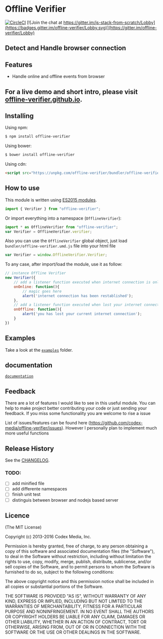 # Offline Verifier 
[![CircleCI](https://circleci.com/gh/codex-media/offline-verifier/tree/master.svg?style=shield)](https://circleci.com/gh/codex-media/offline-verifier/tree/master) [![Join the chat at https://gitter.im/js-stack-from-scratch/Lobby](https://badges.gitter.im/offline-verifier/Lobby.svg)](https://gitter.im/offline-verifier/Lobby)

## Detect and Handle browser connection

## Features

- Handle online and offline events from browser

## For a live demo and short intro, please visit [offline-verifier.github.io](https://codex-media.github.io/offline-verifier/).

## Installing

Using npm:

```bash
$ npm install offline-verifier
```

Using bower:

```bash
$ bower install offline-verifier
```

Using cdn:

```html
<script src="https://unpkg.com/offline-verifier/bundler/offline-verifier.umd.js"></script>
```

## How to use

This module is written using [ES2015 modules](http://www.2ality.com/2014/09/es6-modules-final.html).

```js
import { Verifier } from "offline-verifier";
```

Or import everything into a namespace (`OfflineVerifier`):

```js
import * as OfflineVerifier from "offline-verifier";
var Verifier = OfflineVerifier.verifier;
```

Also you can use the `OfflineVerifier` global object, just load `bundler/offline-verifier.umd.js` file into your html file

```js
var Verifier = window.OfflineVerifier.Verifier;
```

To any case, after import/load the module, use it as follow:

```js
// instance Offline Verifier 
new Verifier({
    // add a listener function executed when internet connection is online
    onOnline: function(){
        // magic goes here
        alert('internet connection has been restablished');
    },
    // add a listener function executed when lost your internet connection
    onOffline: function(){
        alert('you has lost your current internet connection');
    }
}) 
```
## Examples

Take a look at the [`examples`](https://github.com/codex-media/offline-verifier/tree/master/examples) folder.

## documentation

[`documentation`](https://codex-media.github.io/offline-verifier/docs)

## Feedback
There are a lot of features I would like to see in this useful module. You can help to make project better contributing your code or just sending your feedback. If you miss some functionality you are welcome to rise a issue

List of issues/features can be found here (https://github.com/codex-media/offline-verifier/issues). However I personally plan to implement much more useful functions

## Release History

See the [CHANGELOG](CHANGELOG.md).

### TODO:

- [ ] add minified file
- [ ] add differente namespaces
- [ ] finish unit test
- [ ] distinguis between browser and nodejs based server

## Licence

(The MIT License)

Copyright (c) 2013-2016 Codex Media, Inc.

Permission is hereby granted, free of charge, to any person obtaining a copy of this software and associated documentation files (the "Software"), to deal in the Software without restriction, including without limitation the rights to use, copy, modify, merge, publish, distribute, sublicense, and/or sell copies of the Software, and to permit persons to whom the Software is furnished to do so, subject to the following conditions:

The above copyright notice and this permission notice shall be included in all copies or substantial portions of the Software.

THE SOFTWARE IS PROVIDED "AS IS", WITHOUT WARRANTY OF ANY KIND, EXPRESS OR IMPLIED, INCLUDING BUT NOT LIMITED TO THE WARRANTIES OF MERCHANTABILITY, FITNESS FOR A PARTICULAR PURPOSE AND NONINFRINGEMENT. IN NO EVENT SHALL THE AUTHORS OR COPYRIGHT HOLDERS BE LIABLE FOR ANY CLAIM, DAMAGES OR OTHER LIABILITY, WHETHER IN AN ACTION OF CONTRACT, TORT OR OTHERWISE, ARISING FROM, OUT OF OR IN CONNECTION WITH THE SOFTWARE OR THE USE OR OTHER DEALINGS IN THE SOFTWARE.
